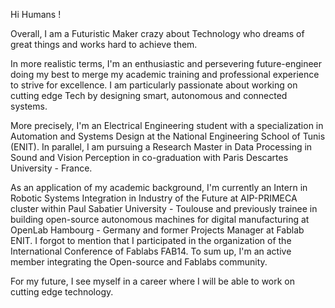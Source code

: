 Hi Humans !

Overall, I am a Futuristic Maker crazy about Technology who dreams of great things and works hard to achieve them.

In more realistic terms, I'm an enthusiastic and persevering future-engineer doing my best to merge my academic training and professional experience to strive for excellence. I am particularly passionate about working on cutting edge Tech by designing smart, autonomous and connected systems.

More precisely, I'm an Electrical Engineering student with a specialization in Automation and Systems Design at the National Engineering School of Tunis (ENIT). In parallel, I am pursuing a Research Master in Data Processing in Sound and Vision Perception in co-graduation with Paris Descartes University - France.

As an application of my academic background, I'm currently an Intern in Robotic Systems Integration in Industry of the Future at AIP-PRIMECA cluster within Paul Sabatier University - Toulouse and previously trainee in building open-source autonomous machines for digital manufacturing at OpenLab Hambourg - Germany and former Projects Manager at Fablab ENIT. I forgot to mention that I participated in the organization of the International Conference of Fablabs FAB14.
To sum up, I'm an active member integrating the Open-source and Fablabs community.

For my future, I see myself in a career where I will be able to work on cutting edge technology.
